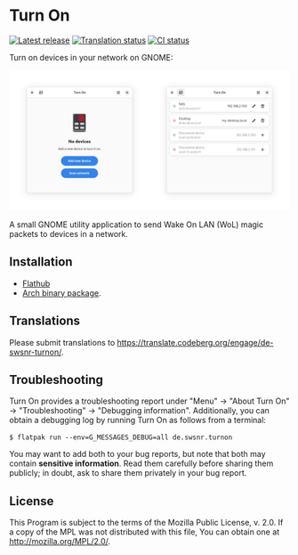 # Turn On

[![Latest release](https://img.shields.io/github/v/release/swsnr/turnon)](https://github.com/swsnr/turnon/releases/)
[![Translation status](https://translate.codeberg.org/widget/de-swsnr-turnon/de-swsnr-turnon/svg-badge.svg)](https://translate.codeberg.org/engage/de-swsnr-turnon/)
[![CI status](https://img.shields.io/github/actions/workflow/status/swsnr/turnon/test.yml)](https://github.com/swsnr/turnon/actions)

Turn on devices in your network on GNOME:

![The empty start page with the application icon on the left, and the list of devices with discovered devices on the right](./screenshots/social-image.png)

A small GNOME utility application to send Wake On LAN (WoL) magic packets to devices in a network.

## Installation

- [Flathub](https://flathub.org/apps/de.swsnr.turnon)
- [Arch binary package](https://build.opensuse.org/project/show/home:swsnr:turnon).

## Translations

Please submit translations to <https://translate.codeberg.org/engage/de-swsnr-turnon/>.

## Troubleshooting

Turn On provides a troubleshooting report under "Menu" -> "About Turn On" -> "Troubleshooting" -> "Debugging information".
Additionally, you can obtain a debugging log by running Turn On as follows from a terminal:

```console
$ flatpak run --env=G_MESSAGES_DEBUG=all de.swsnr.turnon
```

You may want to add both to your bug reports, but note that both may contain **sensitive information**.
Read them carefully before sharing them publicly; in doubt, ask to share them privately in your bug report.

## License

This Program is subject to the terms of the Mozilla Public License, v. 2.0. If a copy of the MPL was not distributed with this file, You can obtain one at <http://mozilla.org/MPL/2.0/>.
